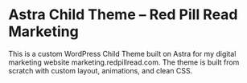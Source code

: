 # Astra Child Theme – Red Pill Read Marketing
This is a custom WordPress Child Theme built on Astra for my digital marketing website marketing.redpillread.com. The theme is built from scratch with custom layout, animations, and clean CSS.
